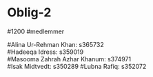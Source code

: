 # Oblig-2

#1200   #medlemmer

#Alina Ur-Rehman Khan: s365732\
#Hadeeqa Idress: s359019\
#Masooma Zahrah Azhar Khanum: s374971\
#Isak Midtvedt: s350289
#Lubna Rafiq: s352072
